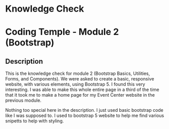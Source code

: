 # Knowledge Check

# Coding Temple - Module 2 (Bootstrap)

## Description
This is the knowledge check for module 2 (Bootstrap Basics, Utilities, Forms, and Components). We were asked to create a basic, responsive website, with various elements, using Bootstrap 5. I found this very interesting. I was able to make this whole entire page in a third of the time that it took me to make a home page for my Event Center website in the previous module.

Nothing too special here in the description. I just used basic bootstrap code like I was supposed to. I used to bootstrap 5 website to help me find various snipetts to help with styling.